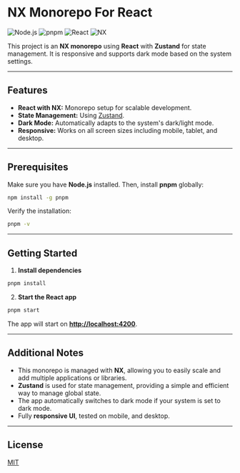 # NX Monorepo For React

![Node.js](https://img.shields.io/badge/Node.js-22.x-green)
![pnpm](https://img.shields.io/badge/pnpm-10.x-blue)
![React](https://img.shields.io/badge/React-19.x-61DAFB?logo=react&logoColor=white)
![NX](https://img.shields.io/badge/NX-21.x-orange)

This project is an **NX monorepo** using **React** with **Zustand** for state management. It is responsive and supports dark mode based on the system settings.

---

## Features

- **React with NX:** Monorepo setup for scalable development.  
- **State Management:** Using [Zustand](https://github.com/pmndrs/zustand).  
- **Dark Mode:** Automatically adapts to the system's dark/light mode.  
- **Responsive:** Works on all screen sizes including mobile, tablet, and desktop.  

---

## Prerequisites

Make sure you have **Node.js** installed. Then, install **pnpm** globally:

```bash
npm install -g pnpm
```

Verify the installation:

```bash
pnpm -v
```

---

## Getting Started

1. **Install dependencies**

```bash
pnpm install
```

2. **Start the React app**

```bash
pnpm start
```

The app will start on **[http://localhost:4200](http://localhost:4200)**.

---

## Additional Notes

* This monorepo is managed with **NX**, allowing you to easily scale and add multiple applications or libraries.
* **Zustand** is used for state management, providing a simple and efficient way to manage global state.
* The app automatically switches to dark mode if your system is set to dark mode.
* Fully **responsive UI**, tested on mobile, and desktop.

---

## License

[MIT](LICENSE)

